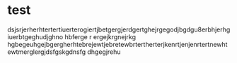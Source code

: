 # test
dsjsrjerherhtertertiuerterogiertjbetgergjerdgertghejrgegodjbgdgu8erbhjerhgiuerbtgeghudjghno hbferge r
ergejkrgnejrkg hgbegeuhgejbgergherhtebrejewtjebretewbrtertherterjkenrtjenjenrtertnewhtewtmerglergjdsfgskgdnsfg dhgegjrehu
